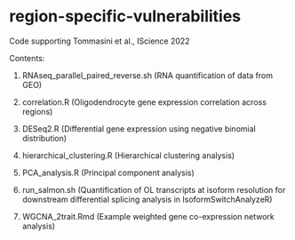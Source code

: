 # region-specific-vulnerabilities
 Code supporting Tommasini et al., IScience 2022

Contents: 

1. RNAseq_parallel_paired_reverse.sh	(RNA quantification of data from GEO)

2. correlation.R	(Oligodendrocyte gene expression correlation across regions)

3. DESeq2.R (Differential gene expression using negative binomial distribution)

4. hierarchical_clustering.R (Hierarchical clustering analysis)

5. PCA_analysis.R (Principal component analysis)

6. run_salmon.sh (Quantification of OL transcripts at isoform resolution for downstream differential splicing analysis in IsoformSwitchAnalyzeR)

7. WGCNA_2trait.Rmd (Example weighted gene co-expression network analysis)
